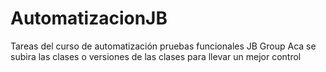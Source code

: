 # AutomatizacionJB
Tareas del curso de automatización pruebas funcionales JB Group
Aca se subira las clases o versiones de las clases para llevar un mejor control
